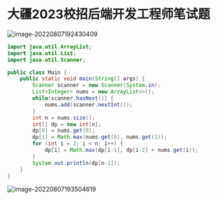 # 大疆2023校招后端开发工程师笔试题

![image-20220807192430409](https://madao33-static.oss-cn-hangzhou.aliyuncs.com/madao33blog/post/leetcode/image-20220807192430409.png)



```java
import java.util.ArrayList;
import java.util.List;
import java.util.Scanner;

public class Main {
    public static void main(String[] args) {
        Scanner scanner = new Scanner(System.in);
        List<Integer> nums = new ArrayList<>();
        while(scanner.hasNext()) {
            nums.add(scanner.nextInt());
        }
        int n = nums.size();
        int[] dp = new int[n];
        dp[0] = nums.get(0);
        dp[1] = Math.max(nums.get(0), nums.get(1));
        for (int i = 2; i < n; i++) {
            dp[i] = Math.max(dp[i-1], dp[i-2] + nums.get(i));
        }
        System.out.println(dp[n-1]);
    }
}
```



![image-20220807193504619](https://madao33-static.oss-cn-hangzhou.aliyuncs.com/madao33blog/post/leetcode/image-20220807193504619.png)